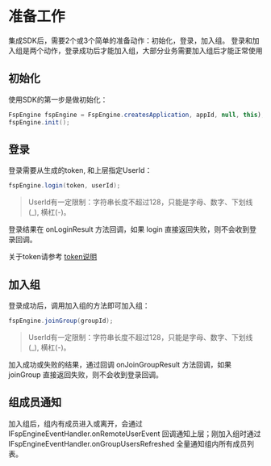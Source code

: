 # 准备工作
集成SDK后，需要2个或3个简单的准备动作：初始化，登录，加入组。
登录和加入组是两个动作，登录成功后才能加入组，大部分业务需要加入组后才能正常使用

## 初始化
使用SDK的第一步是做初始化：

```java
FspEngine fspEngine = FspEngine.createsApplication, appId, null, this);
fspEngine.init();
```


## 登录
登录需要从生成的token, 和上层指定UserId：

```java
fspEngine.login(token, userId);
```

> UserId有一定限制：字符串长度不超过128，只能是字母、数字、下划线(_), 横杠(-)。

登录结果在 onLoginResult 方法回调，如果 login 直接返回失败，则不会收到登录回调。

关于token请参考 [token说明](./token.md)

## 加入组

登录成功后，调用加入组的方法即可加入组：

```java
fspEngine.joinGroup(groupId);
```

> UserId有一定限制：字符串长度不超过128，只能是字母、数字、下划线(_), 横杠(-)。

加入成功或失败的结果，通过回调 onJoinGroupResult 方法回调，如果 joinGroup 直接返回失败，则不会收到登录回调。

## 组成员通知
加入组后，组内有成员进入或离开，会通过 IFspEngineEventHandler.onRemoteUserEvent 回调通知上层；刚加入组时通过 IFspEngineEventHandler.onGroupUsersRefreshed 全量通知组内所有成员列表。
